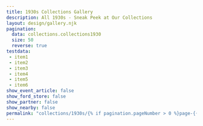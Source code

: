 ```yaml
---
title: 1930s Collections Gallery
description: All 1930s - Sneak Peek at Our Collections
layout: design/gallery.njk
pagination:
  data: collections.collections1930
  size: 50
  reverse: true
testdata:
 - item1
 - item2
 - item3
 - item4
 - item5
 - item6
show_event_article: false
show_ford_store: false
show_partner: false
show_nearby: false
permalink: "collections/1930s/{% if pagination.pageNumber > 0 %}page-{{ pagination.pageNumber + 1 }}/{% endif %}index.html"
---
```


